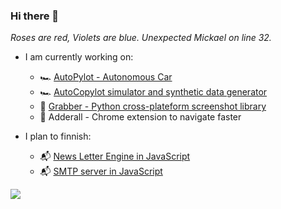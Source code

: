 ### Hi there 👋



_Roses are red, Violets are blue. Unexpected Mickael on line 32._

- I am currently working on:
    - 🏎️ [AutoPylot - Autonomous Car](https://github.com/Autonomobile/AutoPylot)
    - 🏎️ [AutoCopylot simulator and synthetic data generator](https://github.com/Autonomobile/AutoCopylot)
    - 📸 [Grabber - Python cross-plateform screenshot library](https://github.com/mickael-btc/grabber)
    - 💊 Adderall - Chrome extension to navigate faster


- I plan to finnish:
     - 📬 [News Letter Engine in JavaScript](https://github.com/mickael-btc/amandus)
     - 📬 [SMTP server in JavaScript](https://github.com/mickael-btc/node-mailin)

 
<img src="https://github-readme-stats.vercel.app/api?username=mickael-btc&show_icons=true&count_private=true&hide_border=true"></img>
